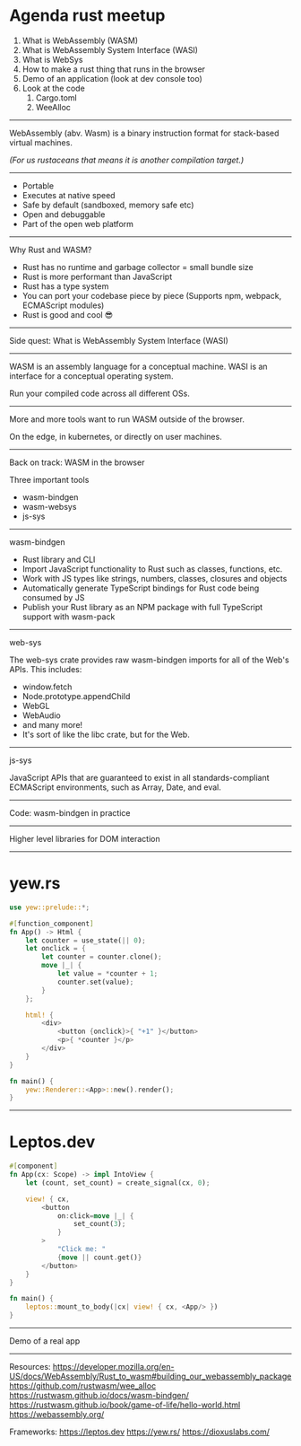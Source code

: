 # Agenda rust meetup

1. What is WebAssembly (WASM)
2. What is WebAssembly System Interface (WASI)
3. What is WebSys
4. How to make a rust thing that runs in the browser
5. Demo of an application (look at dev console too)
6. Look at the code
   1. Cargo.toml
   2. WeeAlloc


---

WebAssembly (abv. Wasm) is a binary instruction format for stack-based virtual machines.

_(For us rustaceans that means it is another compilation target.)_

---

- Portable
- Executes at native speed
- Safe by default (sandboxed, memory safe etc)
- Open and debuggable
- Part of the open web platform

---

Why Rust and WASM?

- Rust has no runtime and garbage collector = small bundle size
- Rust is more performant than JavaScript
- Rust has a type system
- You can port your codebase piece by piece (Supports npm, webpack, ECMAScript modules)
- Rust is good and cool 😎

---

Side quest: What is WebAssembly System Interface (WASI)

---

WASM is an assembly language for a conceptual machine. WASI is an interface for a conceptual operating system.

Run your compiled code across all different OSs.

---

More and more tools want to run WASM outside of the browser.

On the edge, in kubernetes, or directly on user machines.

---

Back on track: WASM in the browser

Three important tools

- wasm-bindgen
- wasm-websys
- js-sys

---

wasm-bindgen

- Rust library and CLI
- Import JavaScript functionality to Rust such as classes, functions, etc.
- Work with JS types like strings, numbers, classes, closures and objects
- Automatically generate TypeScript bindings for Rust code being consumed by JS
- Publish your Rust library as an NPM package with full TypeScript support with wasm-pack

---

web-sys

The web-sys crate provides raw wasm-bindgen imports for all of the Web's APIs. This includes:

- window.fetch
- Node.prototype.appendChild
- WebGL
- WebAudio
- and many more!
- It's sort of like the libc crate, but for the Web.

---

js-sys

JavaScript APIs that are guaranteed to exist in all standards-compliant ECMAScript environments, such as Array, Date, and eval.

---

Code: wasm-bindgen in practice

---

Higher level libraries for DOM interaction

---

# yew.rs

```rust
use yew::prelude::*;

#[function_component]
fn App() -> Html {
    let counter = use_state(|| 0);
    let onclick = {
        let counter = counter.clone();
        move |_| {
            let value = *counter + 1;
            counter.set(value);
        }
    };

    html! {
        <div>
            <button {onclick}>{ "+1" }</button>
            <p>{ *counter }</p>
        </div>
    }
}

fn main() {
    yew::Renderer::<App>::new().render();
}
```

---

# Leptos.dev

```rust
#[component]
fn App(cx: Scope) -> impl IntoView {
    let (count, set_count) = create_signal(cx, 0);

    view! { cx,
        <button
            on:click=move |_| {
                set_count(3);
            }
        >
            "Click me: "
            {move || count.get()}
        </button>
    }
}

fn main() {
    leptos::mount_to_body(|cx| view! { cx, <App/> })
}

```


___

Demo of a real app

---

Resources:
https://developer.mozilla.org/en-US/docs/WebAssembly/Rust_to_wasm#building_our_webassembly_package
https://github.com/rustwasm/wee_alloc
https://rustwasm.github.io/docs/wasm-bindgen/
https://rustwasm.github.io/book/game-of-life/hello-world.html
https://webassembly.org/

Frameworks: 
https://leptos.dev
https://yew.rs/
https://dioxuslabs.com/
